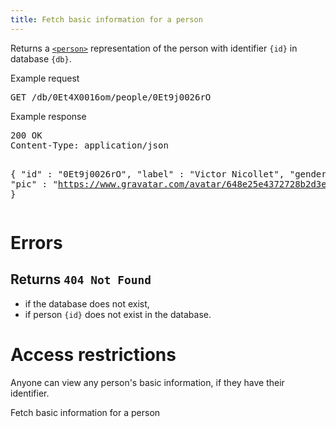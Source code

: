 ```yaml
---
title: Fetch basic information for a person
---
```

<div id="body">

Returns a [`<person>`](/docs/api/people/person.md) representation of the person with
identifier `{id}` in database `{db}`. 


<p class="caption">Example request</p><pre class="api">
GET /db/0Et4X0016om/people/0Et9j0026rO
</pre>

<p class="caption">Example response</p><pre class="api">
200 OK 
Content-Type: application/json

{ "id" : "0Et9j0026rO",
  "label" : "Victor Nicollet",
  "gender" : "M", 
  "pic" : "https://www.gravatar.com/avatar/648e25e4372728b2d3e0c0b2b6e26f4e" }
</pre>



# Errors

## Returns `404 Not Found`
- if the database does not exist,
- if person `{id}` does not exist in the database.

# Access restrictions

Anyone can view any person's basic information, if they have their identifier.


</div>
<nav><span class="active">Fetch basic information for a person</span></nav>